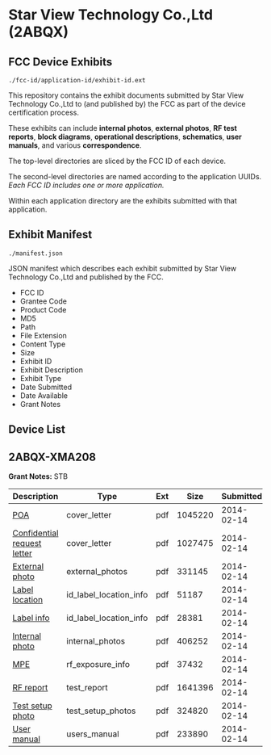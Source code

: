 # Star View Technology Co.,Ltd (2ABQX)
## FCC Device Exhibits

```
./fcc-id/application-id/exhibit-id.ext
```

This repository contains the exhibit documents submitted by Star View Technology Co.,Ltd to (and published by) the FCC as part of the device certification process.

These exhibits can include **internal photos**, **external photos**, **RF test reports**, **block diagrams**, **operational descriptions**, **schematics**, **user manuals**, and various **correspondence**.

The top-level directories are sliced by the FCC ID of each device.

The second-level directories are named according to the application UUIDs. *Each FCC ID includes one or more application.*

Within each application directory are the exhibits submitted with that application. 

## Exhibit Manifest

```
./manifest.json
```

JSON manifest which describes each exhibit submitted by Star View Technology Co.,Ltd and published by the FCC.

- FCC ID
- Grantee Code
- Product Code
- MD5
- Path
- File Extension
- Content Type
- Size
- Exhibit ID
- Exhibit Description
- Exhibit Type
- Date Submitted
- Date Available
- Grant Notes

## Device List
## 2ABQX-XMA208
**Grant Notes:** STB

| Description | Type | Ext | Size | Submitted | Available |
| ----------- | ---- | --- | ---- | --------- | --------- |
| [POA](2ABQX-XMA208/dc58d4ab26ceb02f86d3ce8b90b0d6b1/2189399.pdf) | cover_letter | pdf | 1045220 | 2014-02-14 | 2014-02-14 |
| [Confidential request letter](2ABQX-XMA208/dc58d4ab26ceb02f86d3ce8b90b0d6b1/2189400.pdf) | cover_letter | pdf | 1027475 | 2014-02-14 | 2014-02-14 |
| [External photo](2ABQX-XMA208/dc58d4ab26ceb02f86d3ce8b90b0d6b1/2189407.pdf) | external_photos | pdf | 331145 | 2014-02-14 | 2014-02-14 |
| [Label location](2ABQX-XMA208/dc58d4ab26ceb02f86d3ce8b90b0d6b1/2189409.pdf) | id_label_location_info | pdf | 51187 | 2014-02-14 | 2014-02-14 |
| [Label info](2ABQX-XMA208/dc58d4ab26ceb02f86d3ce8b90b0d6b1/2189410.pdf) | id_label_location_info | pdf | 28381 | 2014-02-14 | 2014-02-14 |
| [Internal photo](2ABQX-XMA208/dc58d4ab26ceb02f86d3ce8b90b0d6b1/2189408.pdf) | internal_photos | pdf | 406252 | 2014-02-14 | 2014-02-14 |
| [MPE](2ABQX-XMA208/dc58d4ab26ceb02f86d3ce8b90b0d6b1/2189404.pdf) | rf_exposure_info | pdf | 37432 | 2014-02-14 | 2014-02-14 |
| [RF report](2ABQX-XMA208/dc58d4ab26ceb02f86d3ce8b90b0d6b1/2189405.pdf) | test_report | pdf | 1641396 | 2014-02-14 | 2014-02-14 |
| [Test setup photo](2ABQX-XMA208/dc58d4ab26ceb02f86d3ce8b90b0d6b1/2189406.pdf) | test_setup_photos | pdf | 324820 | 2014-02-14 | 2014-02-14 |
| [User manual](2ABQX-XMA208/dc58d4ab26ceb02f86d3ce8b90b0d6b1/2189411.pdf) | users_manual | pdf | 233890 | 2014-02-14 | 2014-02-14 |
